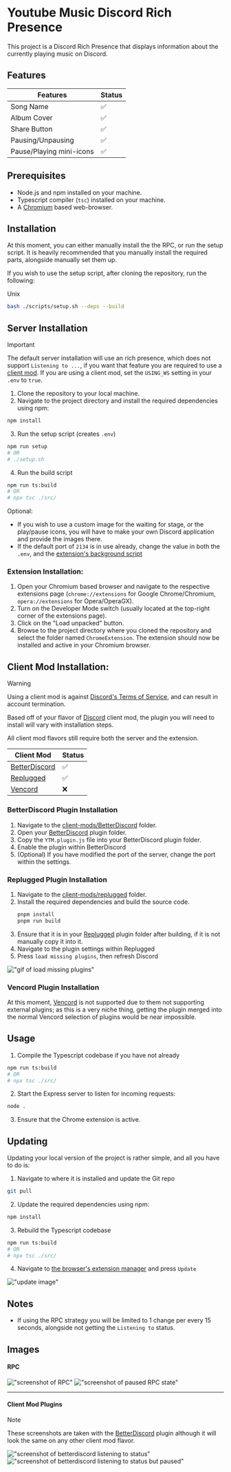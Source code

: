 # Youtube Music Discord Rich Presence

This project is a Discord Rich Presence that displays information about the currently playing music on Discord.

## Features
| Features                 | Status             |
| ------------------------ | ------------------ |
| Song Name                | :white_check_mark: |
| Album Cover              | :white_check_mark: |
| Share Button             | :white_check_mark: |
| Pausing/Unpausing        | :white_check_mark: |
| Pause/Playing mini-icons | :white_check_mark: |

## Prerequisites

- Node.js and npm installed on your machine.
- Typescript compiler (`tsc`) installed on your machine.
- A [Chromium](https://www.chromium.org/Home/) based web-browser.

## Installation
At this moment, you can either manually install the the RPC, or run the setup script.
It is heavily recommended that you manually install the required parts, alongside manually set them up.

If you wish to use the setup script, after cloning the repository, run the following:

Unix
```sh
bash ./scripts/setup.sh --deps --build
```

## Server Installation

> [!IMPORTANT]  
> The default server installation will use an rich presence, which does not support `Listening to ...`, if you want
> that feature you are required to use a [client mod](#client-mod-installation). If you are using a client mod,
> set the `USING_WS` setting in your `.env` to `true`.

1. Clone the repository to your local machine.
2. Navigate to the project directory and install the required dependencies using npm:

```bash
npm install
```

3. Run the setup script (creates `.env`)
```bash
npm run setup
# OR
# ./setup.sh
```

4. Run the build script
```bash
npm run ts:build
# OR
# npx tsc ./src/
```

Optional:
- If you wish to use a custom image for the waiting for stage, or the play/pause icons, you will have to make your own Discord application and provide the images there.
- If the default port of `2134` is in use already, change the value in both the `.env`, and the [extension's background script](https://github.com/AceLikesGhosts/ytm-rpc/blob/master/ChromeExtension/background.js#L23)

### Extension Installation:
1. Open your Chromium based browser and navigate to the respective extensions page (`chrome://extensions` for Google Chrome/Chromium, `opera://extensions` for Opera/OperaGX).
2. Turn on the Developer Mode switch (usually located at the top-right corner of the extensions page).
3. Click on the "Load unpacked" button.
4. Browse to the project directory where you cloned the repository and select the folder named `ChromeExtension`.
The extension should now be installed and active in your Chromium browser.

## Client Mod Installation:

> [!WARNING]  
> Using a client mod is against [Discord's Terms of Service](https://dis.gd/tos), and can result in account termination.

Based off of your flavor of [Discord](https://discordapp.com) client mod, the plugin you will need to install
will vary with installation steps.

All client mod flavors still require both the server and the extension.

| Client Mod                                          | Status             |
| --------------------------------------------------- | ------------------ |
| [BetterDiscord](#betterdiscord-plugin-installation) | :white_check_mark: |
| [Replugged](#replugged-plugin-installation)         | :white_check_mark: |
| [Vencord](#vencord-plugin-installation)             | :x:                |

### BetterDiscord Plugin Installation

1. Navigate to the [client-mods/BetterDiscord](./client-mods/BetterDiscord/) folder.
2. Open your [BetterDiscord](https://betterdiscord.app) plugin folder.
3. Copy the `YTM.plugin.js` file into your BetterDiscord plugin folder.
4. Enable the plugin within BetterDiscord
5. (Optional) If you have modified the port of the server, change the port within the settings.

### Replugged Plugin Installation

1. Navigate to the [client-mods/replugged](./client-mods/replugged/) folder.
2. Install the required dependencies and build the source code.
    ```sh
    pnpm install
    pnpm run build
    ```
3. Ensure that it is in your [Replugged](https://replugged.dev) plugin folder after building, if it is not manually copy it into it.
4. Navigate to the plugin settings within Replugged
5. Press `load missing plugins`, then refresh Discord

!["gif of load missing plugins"](images/load-missing-plugins.gif)

### Vencord Plugin Installation

At this moment, [Vencord](https://vencord.dev) is not supported due to them not supporting external plugins; as this is a very niche 
thing, getting the plugin merged into the normal Vencord selection of plugins would be near impossible.

## Usage

1. Compile the Typescript codebase if you have not already
```bash
npm run ts:build
# OR
# npx tsc ./src/
```

2. Start the Express server to listen for incoming requests:

```bash
node .
```

3. Ensure that the Chrome extension is active.

## Updating

Updating your local version of the project is rather simple, and all you have to do is:

1. Navigate to where it is installed and update the Git repo
```bash
git pull
```

2. Update the required dependencies using npm:
```bash
npm install
```

3. Rebuild the Typescript codebase
```bash
npm run ts:build
# OR
# npx tsc ./src/
```

4. Navigate to [the browser's extension manager](#extension-installation) and press `Update`

!["update image"](images/update.png)


## Notes

- If using the RPC strategy you will be limited to 1 change per every 15 seconds, alongside not getting the `Listening to` status.

## Images


#### RPC

!["screenshot of RPC"](images/rpc.png)
!["screenshot of paused RPC state"](images/paused.png)

---


#### Client Mod Plugins

> [!NOTE]
> These screenshots are taken with the [BetterDiscord](#betterdiscord-plugin-installation) plugin
> although it will look the same on any other client mod flavor.

!["screenshot of betterdiscord listening to status"](images/bd-activity.png)
!["screenshot of betterdiscord listening to status but paused"](images/bd-activity-paused.png)